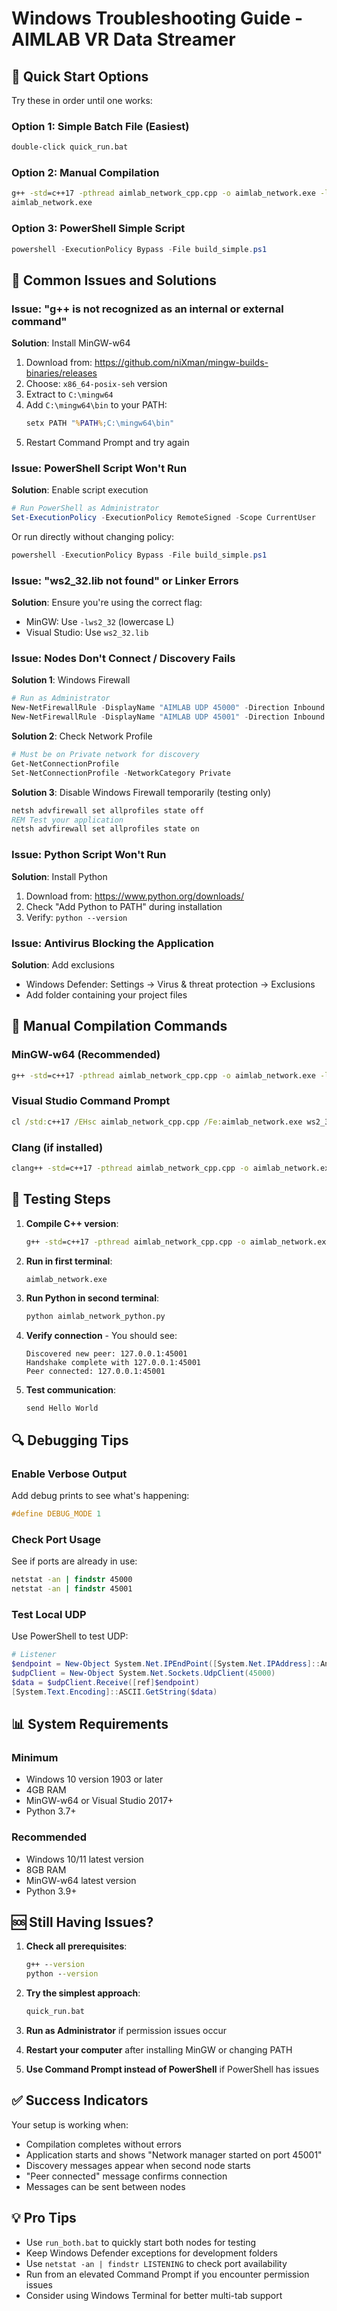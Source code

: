 # Windows Troubleshooting Guide - AIMLAB VR Data Streamer

## 🚀 Quick Start Options

Try these in order until one works:

### Option 1: Simple Batch File (Easiest)
```cmd
double-click quick_run.bat
```

### Option 2: Manual Compilation
```cmd
g++ -std=c++17 -pthread aimlab_network_cpp.cpp -o aimlab_network.exe -lws2_32
aimlab_network.exe
```

### Option 3: PowerShell Simple Script
```powershell
powershell -ExecutionPolicy Bypass -File build_simple.ps1
```

## 🔧 Common Issues and Solutions

### Issue: "g++ is not recognized as an internal or external command"

**Solution**: Install MinGW-w64
1. Download from: https://github.com/niXman/mingw-builds-binaries/releases
2. Choose: `x86_64-posix-seh` version
3. Extract to `C:\mingw64`
4. Add `C:\mingw64\bin` to your PATH:
   ```cmd
   setx PATH "%PATH%;C:\mingw64\bin"
   ```
5. Restart Command Prompt and try again

### Issue: PowerShell Script Won't Run

**Solution**: Enable script execution
```powershell
# Run PowerShell as Administrator
Set-ExecutionPolicy -ExecutionPolicy RemoteSigned -Scope CurrentUser
```

Or run directly without changing policy:
```powershell
powershell -ExecutionPolicy Bypass -File build_simple.ps1
```

### Issue: "ws2_32.lib not found" or Linker Errors

**Solution**: Ensure you're using the correct flag:
- MinGW: Use `-lws2_32` (lowercase L)
- Visual Studio: Use `ws2_32.lib`

### Issue: Nodes Don't Connect / Discovery Fails

**Solution 1**: Windows Firewall
```powershell
# Run as Administrator
New-NetFirewallRule -DisplayName "AIMLAB UDP 45000" -Direction Inbound -Protocol UDP -LocalPort 45000 -Action Allow
New-NetFirewallRule -DisplayName "AIMLAB UDP 45001" -Direction Inbound -Protocol UDP -LocalPort 45001 -Action Allow
```

**Solution 2**: Check Network Profile
```powershell
# Must be on Private network for discovery
Get-NetConnectionProfile
Set-NetConnectionProfile -NetworkCategory Private
```

**Solution 3**: Disable Windows Firewall temporarily (testing only)
```cmd
netsh advfirewall set allprofiles state off
REM Test your application
netsh advfirewall set allprofiles state on
```

### Issue: Python Script Won't Run

**Solution**: Install Python
1. Download from: https://www.python.org/downloads/
2. Check "Add Python to PATH" during installation
3. Verify: `python --version`

### Issue: Antivirus Blocking the Application

**Solution**: Add exclusions
- Windows Defender: Settings → Virus & threat protection → Exclusions
- Add folder containing your project files

## 📝 Manual Compilation Commands

### MinGW-w64 (Recommended)
```cmd
g++ -std=c++17 -pthread aimlab_network_cpp.cpp -o aimlab_network.exe -lws2_32
```

### Visual Studio Command Prompt
```cmd
cl /std:c++17 /EHsc aimlab_network_cpp.cpp /Fe:aimlab_network.exe ws2_32.lib
```

### Clang (if installed)
```cmd
clang++ -std=c++17 -pthread aimlab_network_cpp.cpp -o aimlab_network.exe -lws2_32
```

## 🧪 Testing Steps

1. **Compile C++ version**:
   ```cmd
   g++ -std=c++17 -pthread aimlab_network_cpp.cpp -o aimlab_network.exe -lws2_32
   ```

2. **Run in first terminal**:
   ```cmd
   aimlab_network.exe
   ```

3. **Run Python in second terminal**:
   ```cmd
   python aimlab_network_python.py
   ```

4. **Verify connection** - You should see:
   ```
   Discovered new peer: 127.0.0.1:45001
   Handshake complete with 127.0.0.1:45001
   Peer connected: 127.0.0.1:45001
   ```

5. **Test communication**:
   ```
   send Hello World
   ```

## 🔍 Debugging Tips

### Enable Verbose Output
Add debug prints to see what's happening:
```cpp
#define DEBUG_MODE 1
```

### Check Port Usage
See if ports are already in use:
```cmd
netstat -an | findstr 45000
netstat -an | findstr 45001
```

### Test Local UDP
Use PowerShell to test UDP:
```powershell
# Listener
$endpoint = New-Object System.Net.IPEndPoint([System.Net.IPAddress]::Any, 45000)
$udpClient = New-Object System.Net.Sockets.UdpClient(45000)
$data = $udpClient.Receive([ref]$endpoint)
[System.Text.Encoding]::ASCII.GetString($data)
```

## 📊 System Requirements

### Minimum
- Windows 10 version 1903 or later
- 4GB RAM
- MinGW-w64 or Visual Studio 2017+
- Python 3.7+

### Recommended
- Windows 10/11 latest version
- 8GB RAM  
- MinGW-w64 latest version
- Python 3.9+

## 🆘 Still Having Issues?

1. **Check all prerequisites**:
   ```cmd
   g++ --version
   python --version
   ```

2. **Try the simplest approach**:
   ```cmd
   quick_run.bat
   ```

3. **Run as Administrator** if permission issues occur

4. **Restart your computer** after installing MinGW or changing PATH

5. **Use Command Prompt instead of PowerShell** if PowerShell has issues

## ✅ Success Indicators

Your setup is working when:
- Compilation completes without errors
- Application starts and shows "Network manager started on port 45001"
- Discovery messages appear when second node starts
- "Peer connected" message confirms connection
- Messages can be sent between nodes

## 💡 Pro Tips

- Use `run_both.bat` to quickly start both nodes for testing
- Keep Windows Defender exceptions for development folders
- Use `netstat -an | findstr LISTENING` to check port availability
- Run from an elevated Command Prompt if you encounter permission issues
- Consider using Windows Terminal for better multi-tab support